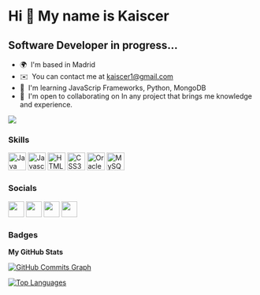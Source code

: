 Hi 👋 My name is Kaiscer
========================

Software Developer in progress...
---------------------------------

*   🌍  I'm based in Madrid
*   ✉️  You can contact me at [kaiscer1@gmail.com](mailto:kaiscer1@gmail.com)
*   🧠  I'm learning JavaScrip Frameworks, Python, MongoDB
*   🤝  I'm open to collaborating on In any project that brings me knowledge and experience.

  
<a href="https://www.twitter.com/kaiscer1" target="_blank" rel="noreferrer"><img
src="https://img.shields.io/twitter/follow/kaiscer1?logo=twitter&style=for-the-badge&color=0891b2&labelColor=1c1917"
/></a>

### Skills

<p align="left"> 
<a href="https://www.oracle.com/java/" target="_blank" rel="noreferrer"><img src="https://raw.githubusercontent.com/danielcranney/readme-generator/main/public/icons/skills/java-colored.svg" width="36" height="36" alt="Java" /></a> <a href="https://developer.mozilla.org/en-US/docs/Web/JavaScript" target="_blank" rel="noreferrer"><img src="https://raw.githubusercontent.com/danielcranney/readme-generator/main/public/icons/skills/javascript-colored.svg" width="36" height="36" alt="Javascript" /></a> <a href="https://developer.mozilla.org/en-US/docs/Glossary/HTML5" target="_blank" rel="noreferrer"><img src="https://raw.githubusercontent.com/danielcranney/readme-generator/main/public/icons/skills/html5-colored.svg" width="36" height="36" alt="HTML5" /></a> <a href="https://www.w3.org/TR/CSS/#css" target="_blank" rel="noreferrer"><img src="https://raw.githubusercontent.com/danielcranney/readme-generator/main/public/icons/skills/css3-colored.svg" width="36" height="36" alt="CSS3" /></a> <a href="https://www.oracle.com/uk/index.html" target="_blank" rel="noreferrer"><img src="https://raw.githubusercontent.com/danielcranney/readme-generator/main/public/icons/skills/oracle-colored.svg" width="36" height="36" alt="Oracle" /></a> <a href="https://www.mysql.com/" target="_blank" rel="noreferrer"><img src="https://raw.githubusercontent.com/danielcranney/readme-generator/main/public/icons/skills/mysql-colored.svg" width="36" height="36" alt="MySQL" /></a> 
</p>

### Socials  

<p align="left"> <a href="https://discord.com/users/Kaiscer" target="_blank" rel="noreferrer"><img src="https://raw.githubusercontent.com/danielcranney/readme-generator/main/public/icons/socials/discord.svg" width="32" height="32" /></a> <a href="https://www.github.com/Kaiscer" target="_blank" rel="noreferrer"><img src="https://raw.githubusercontent.com/danielcranney/readme-generator/main/public/icons/socials/github.svg" width="32" height="32" /></a> <a href="https://www.linkedin.com/in/kaiscervasquez" target="_blank" rel="noreferrer"><img src="https://raw.githubusercontent.com/danielcranney/readme-generator/main/public/icons/socials/linkedin.svg" width="32" height="32" /></a> <a href="https://www.twitter.com/kaiscer1" target="_blank" rel="noreferrer"><img src="https://raw.githubusercontent.com/danielcranney/readme-generator/main/public/icons/socials/twitter.svg" width="32" height="32" /></a>
</p>

### Badges

<b>My GitHub Stats</b>

<a href="http://www.github.com/Kaiscer"><img src="https://activity-graph.herokuapp.com/graph?username=Kaiscer&bg_color=000000&color=10b981&line=64748b&point=10b981&area_color=000000&area=true&hide_border=true&custom_title=GitHub%20Commits%20Graph" alt="GitHub Commits Graph" /></a>

<a href="https://github.com/Kaiscer" align="left"><img src="https://github-readme-stats.vercel.app/api/top-langs/?username=Kaiscer&langs_count=10&title_color=6366f1&text_color=10b981&icon_color=64748b&bg_color=000000&hide_border=true&locale=en&custom_title=Top%20%Languages" alt="Top Languages" /></a>